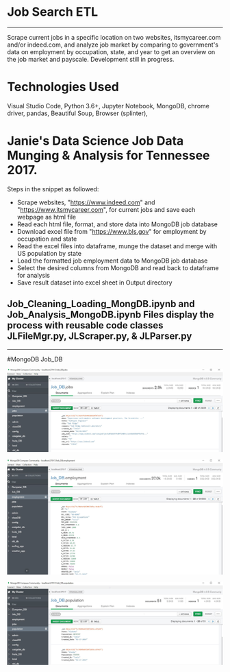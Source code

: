 # Job Search ETL
-----
Scrape current jobs in a specific location on two websites, itsmycareer.com and/or indeed.com, and analyze job market by  comparing to government's data on employment by occupation, state, and year to get an overview on the job market and payscale. Development still in progress.
 
# Technologies Used

Visual Studio Code, Python 3.6+, Jupyter Notebook, MongoDB, chrome driver, pandas, Beautiful Soup, Browser (splinter), 


# Janie's Data Science Job Data Munging & Analysis for Tennessee 2017.  

Steps in the snippet as followed:

* Scrape websites, "https://www.indeed.com" and "https://www.itsmycareer.com", for current jobs and save each webpage as html file
* Read each html file, format, and store data into MongoDB job database
* Download excel file from "https://www.bls.gov" for employment by occupation and state
* Read the excel files into dataframe, munge the dataset and merge with US population by state
* Load the formatted job employment data to MongoDB job database
* Select the desired columns from MongoDB and read back to dataframe for analysis
* Save result dataset into excel sheet in Output directory

## Job_Cleaning_Loading_MongDB.ipynb and Job_Analysis_MongoDB.ipynb Files display the process with reusable code classes JLFileMgr.py, JLScraper.py, & JLParser.py 
------
#MongoDB Job_DB

![Jobs.JPG](Images/Jobs.JPG)

![Employment.JPG](Images/Employment.JPG)

![Population.JPG](Images/Population.JPG)

